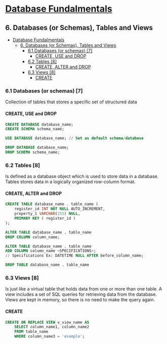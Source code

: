 # [Database Fundalmentals](../../README.md)
## 6. Databases (or Schemas), Tables and Views

- [Database Fundalmentals](#database-fundalmentals)
  - [6. Databases (or Schemas), Tables and Views](#6-databases-or-schemas-tables-and-views)
    - [6.1 Databases (or schemas) \[7\]](#61-databases-or-schemas-7)
      - [CREATE, USE and DROP](#create-use-and-drop)
    - [6.2 Tables \[8\]](#62-tables-8)
      - [CREATE, ALTER and DROP](#create-alter-and-drop)
    - [6.3 Views \[8\]](#63-views-8)
      - [CREATE](#create)


### 6.1 Databases (or schemas) [7]

Collection of tables that stores a specific set of structured data 

#### CREATE, USE and DROP

```sql
CREATE DATABASE database_name;
CREATE SCHEMA schema_name;

USE DATABASE database_name; // Set as default schema/database

DROP DATABASE database_name;
DROP SCHEMA schema_name;
```

### 6.2 Tables [8]

Is defined as a database object which is used to store data in a database. Tables stores data in a logically organized row-column format.

#### CREATE, ALTER and DROP

```sql
CREATE TABLE database_name . table_name (
	register_id INT NOT NULL AUTO_INCREMENT,
	property_1 VARCHAR(255) NULL,
	PRIMARY KEY ( register_id )
);

ALTER TABLE database_name . table_name 
DROP COLUMN column_name;

ALTER TABLE database_name . table_name
ADD COLUMN column_name <SPECIFICATIONS>;
// Specifications Ex: DATETIME NULL AFTER before_column_name;

DROP TABLE database_name . table_name
```

### 6.3 Views [8]

Is just like a virtual table that holds data from one or more than one table. A view includes a set of SQL queries for retrieving data from the database. Views are kept in memory, so there is no need to make the query again.

#### CREATE

```sql
CREATE OR REPLACE VIEW v_view_name AS 
	SELECT column_name1, column_name2 
	FROM table_name 
	WHERE column_name3 = 'example';
```
